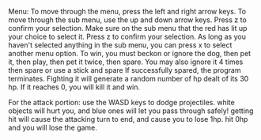 Menu:
To move through the menu, press the left and right arrow keys. To move through the sub menu, use the up and down arrow keys. Press z to confirm your selection.
Make sure on the sub menu that the red has lit up your choice to select it. Press z to confirm your selection.
As long as you haven't selected anything in the sub menu, you can press x to select another menu option. 
To win, you must beckon or ignore the dog, then pet it, then play, then pet it twice, then spare.
You may also ignore it 4 times then spare or use a stick and spare
If successfully spared, the program terminates.
Fighting it will generate a random number of hp dealt of its 30 hp. If it reaches 0, you will kill it and win.

For the attack portion: 
use the WASD keys to dodge projectiles. white objects will hurt you, and blue ones will let you pass through safely! 
getting hit will cause the attacking turn to end, and cause you to lose 1hp. hit 0hp and you will lose the game.